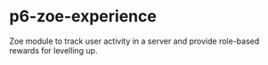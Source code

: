 # p6-zoe-experience
Zoe module to track user activity in a server and provide role-based rewards for levelling up.
